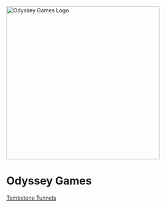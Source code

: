 <img src="https://user-images.githubusercontent.com/59575572/228020486-2325bc73-6b03-4ffb-a1a7-b85978ab1ca3.png" alt="Odyssey Games Logo" height=400>


# Odyssey Games

[Tombstone Tunnels](https://github.com/Odyssey-Games/TombstoneTunnels)
